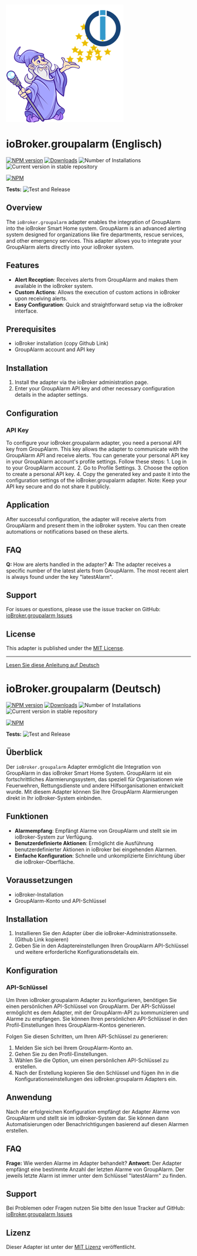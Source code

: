 ![Logo](admin/groupalarm.png)
# ioBroker.groupalarm (Englisch)

[![NPM version](https://img.shields.io/npm/v/iobroker.groupalarm.svg)](https://www.npmjs.com/package/iobroker.groupalarm)
[![Downloads](https://img.shields.io/npm/dm/iobroker.groupalarm.svg)](https://www.npmjs.com/package/iobroker.groupalarm)
![Number of Installations](https://iobroker.live/badges/groupalarm-installed.svg)
![Current version in stable repository](https://iobroker.live/badges/groupalarm-stable.svg)

[![NPM](https://nodei.co/npm/iobroker.groupalarm.png?downloads=true)](https://nodei.co/npm/iobroker.groupalarm/)

**Tests:** ![Test and Release](https://github.com/Slusha/ioBroker.groupalarm/workflows/Test%20and%20Release/badge.svg)

## Overview
The `ioBroker.groupalarm` adapter enables the integration of GroupAlarm into the ioBroker Smart Home system. GroupAlarm is an advanced alerting system designed for organizations like fire departments, rescue services, and other emergency services. This adapter allows you to integrate your GroupAlarm alerts directly into your ioBroker system.

## Features
- **Alert Reception**: Receives alerts from GroupAlarm and makes them available in the ioBroker system.
- **Custom Actions**: Allows the execution of custom actions in ioBroker upon receiving alerts.
- **Easy Configuration**: Quick and straightforward setup via the ioBroker interface.

## Prerequisites
- ioBroker installation (copy Github Link)
- GroupAlarm account and API key

## Installation
1. Install the adapter via the ioBroker administration page.
2. Enter your GroupAlarm API key and other necessary configuration details in the adapter settings.

## Configuration
### API Key
To configure your ioBroker.groupalarm adapter, you need a personal API key from GroupAlarm. This key allows the adapter to communicate with the GroupAlarm API and receive alerts. 
You can generate your personal API key in your GroupAlarm account's profile settings. Follow these steps:
    1. Log in to your GroupAlarm account.
    2. Go to Profile Settings.
    3. Choose the option to create a personal API key.
    4. Copy the generated key and paste it into the configuration settings of the ioBroker.groupalarm adapter.
Note: Keep your API key secure and do not share it publicly.

## Application
After successful configuration, the adapter will receive alerts from GroupAlarm and present them in the ioBroker system. You can then create automations or notifications based on these alerts.

## FAQ
**Q:** How are alerts handled in the adapter?
**A:** The adapter receives a specific number of the latest alerts from GroupAlarm. The most recent alert is always found under the key "latestAlarm".

## Support
For issues or questions, please use the issue tracker on GitHub: [ioBroker.groupalarm Issues](https://github.com/Slusha/ioBroker.groupalarm/issues)

## License
This adapter is published under the [MIT License](LICENSE).

---

[Lesen Sie diese Anleitung auf Deutsch](#iobrokergroupalarm-deutsch)

# ioBroker.groupalarm (Deutsch)

[![NPM version](https://img.shields.io/npm/v/iobroker.groupalarm.svg)](https://www.npmjs.com/package/iobroker.groupalarm)
[![Downloads](https://img.shields.io/npm/dm/iobroker.groupalarm.svg)](https://www.npmjs.com/package/iobroker.groupalarm)
![Number of Installations](https://iobroker.live/badges/groupalarm-installed.svg)
![Current version in stable repository](https://iobroker.live/badges/groupalarm-stable.svg)

[![NPM](https://nodei.co/npm/iobroker.groupalarm.png?downloads=true)](https://nodei.co/npm/iobroker.groupalarm/)

**Tests:** ![Test and Release](https://github.com/Slusha/ioBroker.groupalarm/workflows/Test%20and%20Release/badge.svg)


## Überblick
Der `ioBroker.groupalarm` Adapter ermöglicht die Integration von GroupAlarm in das ioBroker Smart Home System. GroupAlarm ist ein fortschrittliches Alarmierungssystem, das speziell für Organisationen wie Feuerwehren, Rettungsdienste und andere Hilfsorganisationen entwickelt wurde. Mit diesem Adapter können Sie Ihre GroupAlarm Alarmierungen direkt in Ihr ioBroker-System einbinden.

## Funktionen
- **Alarmempfang**: Empfängt Alarme von GroupAlarm und stellt sie im ioBroker-System zur Verfügung.
- **Benutzerdefinierte Aktionen**: Ermöglicht die Ausführung benutzerdefinierter Aktionen in ioBroker bei eingehenden Alarmen.
- **Einfache Konfiguration**: Schnelle und unkomplizierte Einrichtung über die ioBroker-Oberfläche.

## Voraussetzungen
- ioBroker-Installation
- GroupAlarm-Konto und API-Schlüssel

## Installation
1. Installieren Sie den Adapter über die ioBroker-Administrationsseite. (Github Link kopieren)
2. Geben Sie in den Adaptereinstellungen Ihren GroupAlarm API-Schlüssel und weitere erforderliche Konfigurationsdetails ein.

## Konfiguration

### API-Schlüssel
Um Ihren ioBroker.groupalarm Adapter zu konfigurieren, benötigen Sie einen persönlichen API-Schlüssel von GroupAlarm. Der API-Schlüssel ermöglicht es dem Adapter, mit der GroupAlarm-API zu kommunizieren und Alarme zu empfangen. Sie können Ihren persönlichen API-Schlüssel in den Profil-Einstellungen Ihres GroupAlarm-Kontos generieren.

Folgen Sie diesen Schritten, um Ihren API-Schlüssel zu generieren:
1. Melden Sie sich bei Ihrem GroupAlarm-Konto an.
2. Gehen Sie zu den Profil-Einstellungen.
3. Wählen Sie die Option, um einen persönlichen API-Schlüssel zu erstellen.
4. Nach der Erstellung kopieren Sie den Schlüssel und fügen ihn in die Konfigurationseinstellungen des ioBroker.groupalarm Adapters ein.

## Anwendung
Nach der erfolgreichen Konfiguration empfängt der Adapter Alarme von GroupAlarm und stellt sie im ioBroker-System dar. Sie können dann Automatisierungen oder Benachrichtigungen basierend auf diesen Alarmen erstellen.

## FAQ
**Frage:** Wie werden Alarme im Adapter behandelt?
**Antwort:** Der Adapter empfängt eine bestimmte Anzahl der letzten Alarme von GroupAlarm. Der jeweils letzte Alarm ist immer unter dem Schlüssel "latestAlarm" zu finden.

## Support
Bei Problemen oder Fragen nutzen Sie bitte den Issue Tracker auf GitHub: [ioBroker.groupalarm Issues](https://github.com/Slusha/ioBroker.groupalarm/issues)

## Lizenz
Dieser Adapter ist unter der [MIT Lizenz](LICENSE) veröffentlicht.
